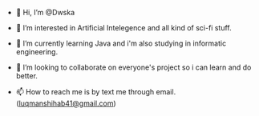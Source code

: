 - 👋 Hi, I’m @Dwska

- 👀 I’m interested in Artificial Intelegence and all kind of sci-fi stuff.

- 🌱 I’m currently learning Java and i'm also studying in informatic engineering.

- 💞️ I’m looking to collaborate on everyone's project so i can learn and do better.

- 📫 How to reach me is by text me through email. (luqmanshihab41@gmail.com)

<!---
Dwska/Dwska is a ✨ special ✨ repository because its `README.md` (this file) appears on your GitHub profile.
You can click the Preview link to take a look at your changes.
--->
